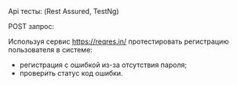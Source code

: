 Арі тесты: (Rest Assured, TestNg)

POST запрос:

Используя сервис https://reqres.in/
протестировать регистрацию пользователя в системе: ﻿﻿
- регистрация с ошибкой из-за отсутствия пароля;
- проверить статус код ошибки.
